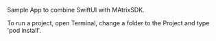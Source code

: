 Sample App to combine SwiftUI with MAtrixSDK.

To run a project, open Terminal, change a folder to the Project and type 'pod install'.
